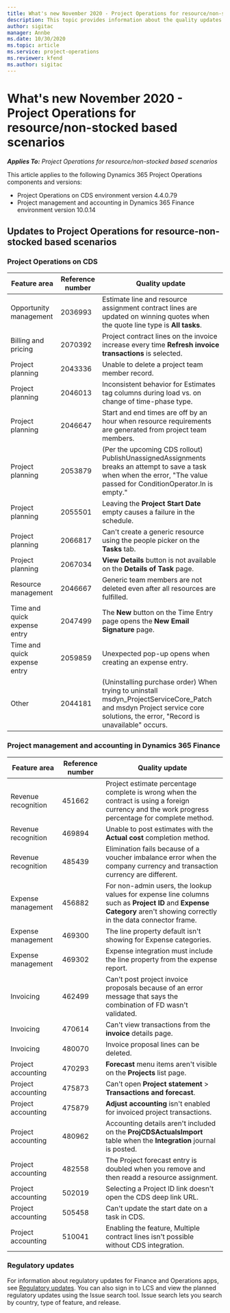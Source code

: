 ```yaml
---
title: What's new November 2020 - Project Operations for resource/non-stocked based scenarios
description: This topic provides information about the quality updates available in the November 2020 release of Project Operations for resource/non-stocked based scenarios.
author: sigitac
manager: Annbe
ms.date: 10/30/2020
ms.topic: article
ms.service: project-operations
ms.reviewer: kfend 
ms.author: sigitac
---
```


# What's new November 2020 - Project Operations for resource/non-stocked based scenarios

_**Applies To:** Project Operations for resource/non-stocked based scenarios_

This article applies to the following Dynamics 365 Project Operations components and versions:

- Project Operations on CDS environment version 4.4.0.79
- Project management and accounting in Dynamics 365 Finance environment version 10.0.14

## Updates to Project Operations for resource-non-stocked based scenarios

### Project Operations on CDS

| Feature area                 | Reference number | Quality update                                                                                                                                                                    |
|------------------------------|------------------|-----------------------------------------------------------------------------------------------------------------------------------------------------------------------------------|
| Opportunity management       | 2036993          | Estimate line and resource   assignment contract lines are updated on winning quotes when the quote line   type is **All tasks**.                                                 |
| Billing and pricing          | 2070392          | Project contract lines on the   invoice increase every time **Refresh invoice transactions** is selected.                                                                         |
| Project planning             | 2043336          | Unable to delete a project team   member record.                                                                                                                                  |
| Project planning             | 2046013          | Inconsistent behavior for   Estimates tag columns during load vs. on change of time-phase type.                                                                                   |
| Project planning             | 2046647          | Start and end times are off by   an hour when resource requirements are generated from project team members.                                                                      |
| Project planning             | 2053879          | (Per the upcoming CDS rollout)   PublishUnassignedAssignments breaks an attempt to save a task when when the error, "The   value passed for ConditionOperator.In is empty."                       |
| Project planning             | 2055501          | Leaving the **Project Start   Date** empty causes a failure in the schedule.                                                                                                      |
| Project planning             | 2066817          | Can't create a generic resource   using the people picker on the **Tasks** tab.                                                                                                   |
| Project planning             | 2067034          | **View Details** button is not   available on the **Details of Task** page.                                                                                                       |
| Resource management          | 2046667          | Generic team members are not   deleted even after all resources are fulfilled.                                                                                                    |
| Time and quick expense entry | 2047499          | The **New** button on the Time   Entry page opens the **New Email Signature** page.                                                                                               |
| Time and quick expense entry | 2059859          | Unexpected pop-up opens when   creating an expense entry.                                                                                                                         |
| Other                        | 2044181          | (Uninstalling purchase order)   When trying to uninstall msdyn_ProjectServiceCore_Patch and msdyn Project   service core solutions, the error, "Record is unavailable"   occurs.  |

### Project management and accounting in Dynamics 365 Finance

| Feature area        | Reference number | Quality update                                                                                                                                                            |
|---------------------|------------------|---------------------------------------------------------------------------------------------------------------------------------------------------------------------------|
| Revenue recognition | 451662           | Project estimate percentage   complete is wrong when the contract is using a foreign currency and the work   progress percentage for complete method.                     |
| Revenue recognition | 469894           | Unable to post estimates with   the **Actual cost** completion method.                                                                                                    |
| Revenue recognition | 485439           | Elimination fails because of a   voucher imbalance error when the company currency and transaction currency   are different.                                              |
| Expense management  | 456882           | For non-admin users, the lookup   values for expense line columns such as **Project ID** and **Expense   Category** aren't showing correctly in the data connector frame. |
| Expense management  | 469300           | The line property default isn't   showing for Expense categories.                                                                                                         |
| Expense management  | 469302           | Expense integration must include   the line property from the expense report.                                                                                             |
| Invoicing           | 462499           | Can't post project invoice   proposals because of an error message that says the combination of FD wasn't   validated.                                                    |
| Invoicing           | 470614           | Can't view transactions from the   **invoice** details page.                                                                                                              |
| Invoicing           | 480070           | Invoice proposal lines can be   deleted.                                                                                                                                  |
| Project accounting  | 470293           | **Forecast** menu items aren't   visible on the **Projects** list page.                                                                                                   |
| Project accounting  | 475873           | Can't open **Project statement**   > **Transactions and forecast**.                                                                                                       |
| Project accounting  | 475879           | **Adjust accounting** isn't   enabled for invoiced project transactions.                                                                                                  |
| Project accounting  | 480962           | Accounting details aren't   included on the **ProjCDSActualsImport** table when the **Integration**   journal is posted.                                                  |
| Project accounting  | 482558           | The Project forecast entry is   doubled when you remove and then readd a resource assignment.                                                                            |
| Project accounting  | 502019           | Selecting a Project ID link   doesn't open the CDS deep link URL.                                                                                                         |
| Project accounting  | 505458           | Can't update the start date on a   task in CDS.                                                                                                                           |
| Project accounting  | 510041           | Enabling the feature, Multiple contract lines isn't possible without CDS integration.                                                                                   |

### Regulatory updates
For information about regulatory updates for Finance and Operations apps, see [Regulatory updates](https://docs.microsoft.com/dynamics365/finance/localizations/regulatory-updates). You can also sign in to LCS and view the planned regulatory updates using the Issue search tool. Issue search lets you search by country, type of feature, and release.
